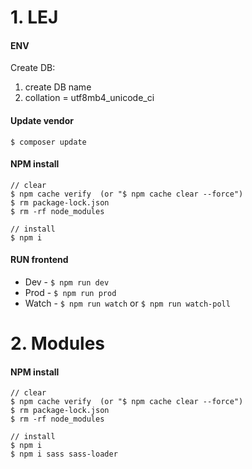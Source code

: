 # 1. LEJ

#### ENV

Create DB:

1. create DB name
2. collation = utf8mb4_unicode_ci


#### Update vendor

```$ composer update```

#### NPM install

```
// clear
$ npm cache verify  (or "$ npm cache clear --force")
$ rm package-lock.json
$ rm -rf node_modules

// install
$ npm i
```

#### RUN frontend

* Dev - ```$ npm run dev```
* Prod - ```$ npm run prod```
* Watch - ```$ npm run watch``` or ```$ npm run watch-poll```


# 2. Modules

#### NPM install

```
// clear
$ npm cache verify  (or "$ npm cache clear --force")
$ rm package-lock.json
$ rm -rf node_modules

// install
$ npm i
$ npm i sass sass-loader
```
